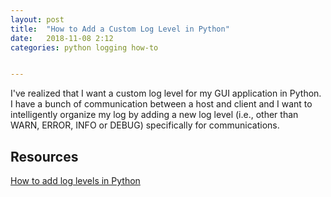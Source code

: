 ```yaml
---
layout: post
title:  "How to Add a Custom Log Level in Python"
date:   2018-11-08 2:12
categories: python logging how-to


---
```

I've realized that I want a custom log level for my GUI application in Python. I have a bunch of communication between a host and client and I want to intelligently
organize my log by adding a new log level (i.e., other than WARN, ERROR, INFO or DEBUG) specifically for communications.

## Resources ##
[How to add log levels in Python](https://stackoverflow.com/q/2183233)